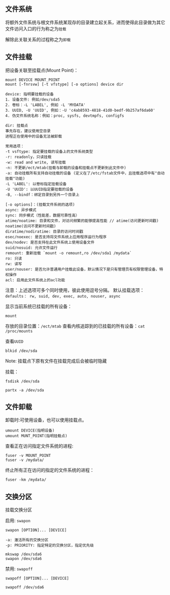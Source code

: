 
## 文件系统

将额外文件系统与根文件系统某现存的目录建立起关系，进而使得此目录做为其它文件访问入口的行为称之为`挂载`

解除此关联关系的过程称之为`卸载`


## 文件挂载

把设备关联至挂载点(Mount Point)：
```
mount DEVICE MOUNT_POINT
mount [-fnrsvw] [-t vfstype] [-o options] device dir

device: 指明要挂载的设备
1. 设备文件: 例如/dev/sda5
2. 卷标：-L 'LABEL', 例如 -L 'MYDATA'
3. UUID, -U 'UUID', 例如：-U 'c4ab8593-4818-41d0-bedf-9b257af6da60'
4. 伪文件系统名称：例如：proc, sysfs, devtmpfs, configfs

dir: 挂载点
事先存在，建议使用空目录
进程正在使用中的设备无法被卸载

常用选项：
-t vsftype: 指定要挂载的设备上的文件系统类型
-r: readonly，只读挂载
-w: read and write, 读写挂载
-n: 不更新/ect/mtab(挂载与卸载的设备和挂载点不更新到此文件中)
-a: 自动挂载所有支持自动挂载的设备 (定义在了/etc/fstab文件中，且挂载选项中有"自动挂载"功能)
-L 'LABEL': 以卷标指定挂载设备
-U 'UUID': 以UUID指定要挂载的设备
-B, --bindf：绑定目录到另外一个目录上

[-o options]：(挂载文件系统的选项)
async: 异步模式
sync: 同步模式（性能差，数据可靠性高）
atime/noatime: 目录和文件，对访问频繁的能够提高性能 // atime(访问更新时间戳) noatime(访问不更新时间戳)
diratime/nodiratime: 目录的访问时间戳
esec/noexec: 是否支持将文件系统上应用程序运行为程序
dev/nodev: 是否支持在此文件系统上使用设备文件
suid/nosuid: 允许文件运行
remount: 重新挂载 `mount -o remount,ro /dev/sda1 /mydata`
ro: 只读
rw: 读写
user/nouser: 是否允许普通用户挂载此设备，默认情况下是只有管理员有权限管理设备，特权操作
acl: 启用此文件系统上的acl功能
```
注意：上述选项可多个同时使用，彼此使用逗号分隔。
默认挂载选项：`defaults： rw, suid, dev, exec, auto, nouser, async`

显示当前系统已挂载的所有设备：
```
mount
```
存放的目录位置：`/ect/mtab` 
查看内核追踪到的已挂载的所有设备：`cat /proc/mounts`

查看`UUID`
```
blkid /dev/sda
```

Note: 挂载点下原有文件在挂载完成后会被临时隐藏


挂载：
```
fsdisk /dev/sda

partx -a /dev/sda
```

## 文件卸载

卸载时:可使用设备，也可以使用挂载点。
```
umount DEVICE(指明设备)
umount MUNT_POINT(指明挂载点)
```

查看正在访问指定文件系统的进程:
```
fuser -v MOUNT_POINT
fuser -v /mydata/
```
终止所有正在访问的指定的文件系统的进程：
```
fuser -km /mydata/
```

## 交换分区

挂载交换分区

启用: `swapon`
```
swapon [OPTION]... [DEVICE]

-a: 激活所有的交换分区
-p: PRIORITY: 指定特定的交换分区，指定优先级

mkswap /dev/sda6
swapon /dev/sda6
```

禁用: `swapoff`
```
swapoff [OPTION]... [DEVICE]

swapoff /dev/sda6
```
